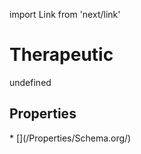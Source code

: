 import Link from 'next/link'
# Therapeutic

undefined

## Properties

<Grid>
* [](/Properties/Schema.org/)

</Grid>

